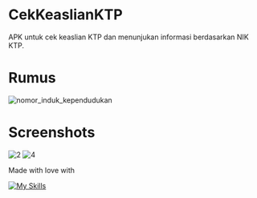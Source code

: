 # CekKeaslianKTP
APK untuk cek keaslian KTP dan menunjukan informasi berdasarkan NIK KTP.

# Rumus
![nomor_induk_kependudukan](https://user-images.githubusercontent.com/41590940/202644369-3667a95b-eb71-48a5-82dc-09a1c4620a48.jpg)

# Screenshots
![2](https://user-images.githubusercontent.com/41590940/202644730-26085861-96ad-457c-b1de-fbf0f7ad13eb.png)
![4](https://user-images.githubusercontent.com/41590940/202644741-ad70ad63-392f-45da-a70e-6da67f79f521.png)


Made with love with

[![My Skills](https://skills.thijs.gg/icons?i=kotlin&theme=dark)](https://skills.thijs.gg)
